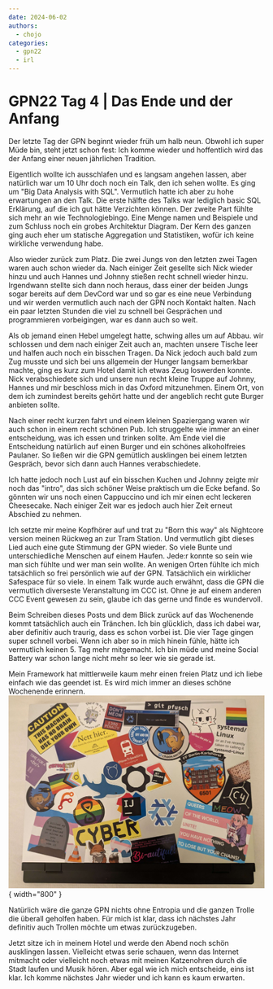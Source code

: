 ```yaml
---
date: 2024-06-02
authors:
  - chojo  
categories:
  - gpn22
  - irl
---
```


# GPN22 Tag 4 | Das Ende und der Anfang

Der letzte Tag der GPN beginnt wieder früh um halb neun. Obwohl ich super Müde bin, steht jetzt schon fest: Ich komme wieder und hoffentlich wird das der Anfang einer neuen jährlichen Tradition.

<!-- more -->
Eigentlich wollte ich ausschlafen und es langsam angehen lassen, aber natürlich war um 10 Uhr doch noch ein Talk, den ich sehen wollte. Es ging um "Big Data Analysis with SQL". Vermutlich hatte ich aber zu hohe erwartungen an den Talk. Die erste hälfte des Talks war lediglich basic SQL Erklärung, auf die ich gut hätte Verzichten können. Der zweite Part fühlte sich mehr an wie Technologiebingo. Eine Menge namen und Beispiele und zum Schluss noch ein grobes Architektur Diagram. Der Kern des ganzen ging auch eher um statische Aggregation und Statistiken, wofür ich keine wirkliche verwendung habe.

Also wieder zurück zum Platz. Die zwei Jungs von den letzten zwei Tagen waren auch schon wieder da. Nach einiger Zeit gesellte sich Nick wieder hinzu und auch Hannes und Johnny stießen recht schnell wieder hinzu. Irgendwann stellte sich dann noch heraus, dass einer der beiden Jungs sogar bereits auf dem DevCord war und so gar es eine neue Verbindung und wir werden vermutlich auch nach der GPN noch Kontakt halten. Nach ein paar letzten Stunden die viel zu schnell bei Gesprächen und programmieren vorbeigingen, war es dann auch so weit.

Als ob jemand einen Hebel umgelegt hatte, schwing alles um auf Abbau. wir schlossen und dem nach einiger Zeit auch an, machten unsere Tische leer und halfen auch noch ein bisschen Tragen. Da Nick jedoch auch bald zum Zug musste und sich bei uns allgemein der Hunger langsam bemerkbar machte, ging es kurz zum Hotel damit ich etwas Zeug loswerden konnte. Nick verabschiedete sich und unsere nun recht kleine Truppe auf Johnny, Hannes und mir beschloss mich in das Oxford mitzunehmen. Einem Ort, von dem ich zumindest bereits gehört hatte und der angeblich recht gute Burger anbieten sollte.

Nach einer recht kurzen fahrt und einem kleinen Spaziergang waren wir auch schon in einem recht schönen Pub. Ich struggelte wie immer an einer entscheidung, was ich essen und trinken sollte. Am Ende viel die Entscheidung natürlich auf einen Burger und ein schönes alkoholfreies Paulaner. So ließen wir die GPN gemütlich ausklingen bei einem letzten Gespräch, bevor sich dann auch Hannes verabschiedete.

Ich hatte jedoch noch Lust auf ein bisschen Kuchen und Johnny zeigte mir noch das "intro", das sich schöner Weise praktisch um die Ecke befand. So gönnten wir uns noch einen Cappuccino und ich mir einen echt leckeren Cheesecake. Nach einiger Zeit war es jedoch auch hier Zeit erneut Abschied zu nehmen.

Ich setzte mir meine Kopfhörer auf und trat zu "Born this way" als Nightcore version meinen Rückweg an zur Tram Station. Und vermutlich gibt dieses Lied auch eine gute Stimmung der GPN wieder. So viele Bunte und unterschiedliche Menschen auf einem Haufen. Jede:r konnte so sein wie man sich fühlte und wer man sein wollte. An wenigen Orten fühlte ich mich tatsächlich so frei persönlich wie auf der GPN. Tatsächlich ein wirklicher Safespace für so viele. In einem Talk wurde auch erwähnt, dass die GPN die vermutlich diverseste Veranstaltung im CCC ist. Ohne je auf einem anderen CCC Event gewesen zu sein, glaube ich das gerne und finde es wundervoll.



Beim Schreiben dieses Posts und dem Blick zurück auf das Wochenende kommt tatsächlich auch ein Tränchen. Ich bin glücklich, dass ich dabei war, aber definitiv auch traurig, dass es schon vorbei ist. Die vier Tage gingen super schnell vorbei. Wenn ich aber so in mich hinein fühle, hätte ich vermutlich keinen 5. Tag mehr mitgemacht. Ich bin müde und meine Social Battery war schon lange nicht mehr so leer wie sie gerade ist.

Mein Framework hat mittlerweile kaum mehr einen freien Platz und ich liebe einfach wie das geendet ist. Es wird mich immer an dieses schöne Wochenende erinnern.
![A picture of a laptop with a lots of stickers](../../assets/images/gpn22_laptop_day_4.jpg){ width="800" }

Natürlich wäre die ganze GPN nichts ohne Entropia und die ganzen Trolle die überall geholfen haben. Für mich ist klar, dass ich nächstes Jahr definitiv auch Trollen möchte um etwas zurückzugeben.

Jetzt sitze ich in meinem Hotel und werde den Abend noch schön ausklingen lassen. Vielleicht etwas serie schauen, wenn das Internet mitmacht oder vielleicht noch etwas mit meinen Katzenohren durch die Stadt laufen und Musik hören. Aber egal wie ich mich entscheide, eins ist klar. Ich komme nächstes Jahr wieder und ich kann es kaum erwarten.
